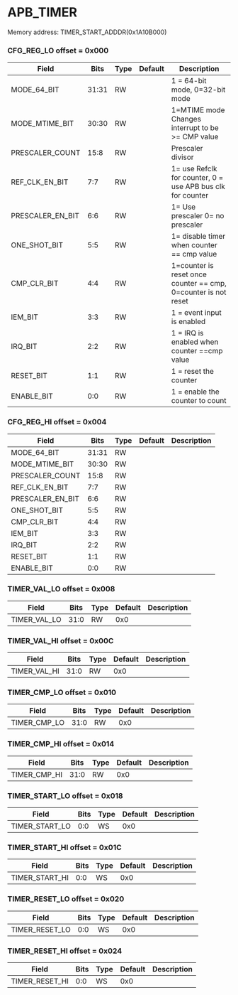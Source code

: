 # APB_TIMER

Memory address: TIMER_START_ADDDR(0x1A10B000)

### CFG_REG_LO offset = 0x000

| Field      |  Bits |  Type |    Default | Description     |
| --------------------- |   --- |   --- |        --- | ------------------------- |
| MODE_64_BIT | 31:31 |    RW |            | 1 = 64-bit mode, 0=32-bit mode |
| MODE_MTIME_BIT | 30:30 |    RW |            | 1=MTIME mode Changes interrupt to be >= CMP value |
| PRESCALER_COUNT |  15:8 |    RW |            | Prescaler divisor |
| REF_CLK_EN_BIT |   7:7 |    RW |            | 1= use Refclk for counter, 0 = use APB bus clk for counter |
| PRESCALER_EN_BIT |   6:6 |    RW |            | 1= Use prescaler 0= no prescaler |
| ONE_SHOT_BIT |   5:5 |    RW |            | 1= disable timer when counter == cmp value |
| CMP_CLR_BIT |   4:4 |    RW |            | 1=counter is reset once counter == cmp,  0=counter is not reset  |
| IEM_BIT    |   3:3 |    RW |            | 1 = event input is enabled |
| IRQ_BIT    |   2:2 |    RW |            | 1 = IRQ is enabled when counter ==cmp value  |
| RESET_BIT  |   1:1 |    RW |            | 1 = reset the counter |
| ENABLE_BIT |   0:0 |    RW |            | 1 = enable the counter to count |

### CFG_REG_HI offset = 0x004

| Field      |  Bits |  Type |    Default | Description     |
| --------------------- |   --- |   --- |        --- | ------------------------- |
| MODE_64_BIT | 31:31 |    RW |            |                 |
| MODE_MTIME_BIT | 30:30 |    RW |            |                 |
| PRESCALER_COUNT |  15:8 |    RW |            |                 |
| REF_CLK_EN_BIT |   7:7 |    RW |            |                 |
| PRESCALER_EN_BIT |   6:6 |    RW |            |                 |
| ONE_SHOT_BIT |   5:5 |    RW |            |                 |
| CMP_CLR_BIT |   4:4 |    RW |            |                 |
| IEM_BIT    |   3:3 |    RW |            |                 |
| IRQ_BIT    |   2:2 |    RW |            |                 |
| RESET_BIT  |   1:1 |    RW |            |                 |
| ENABLE_BIT |   0:0 |    RW |            |                 |

### TIMER_VAL_LO offset = 0x008

| Field      |  Bits |  Type |    Default | Description     |
| --------------------- |   --- |   --- |        --- | ------------------------- |
| TIMER_VAL_LO |  31:0 |    RW |        0x0 |                 |

### TIMER_VAL_HI offset = 0x00C

| Field      |  Bits |  Type |    Default | Description     |
| --------------------- |   --- |   --- |        --- | ------------------------- |
| TIMER_VAL_HI |  31:0 |    RW |        0x0 |                 |

### TIMER_CMP_LO offset = 0x010

| Field      |  Bits |  Type |    Default | Description     |
| --------------------- |   --- |   --- |        --- | ------------------------- |
| TIMER_CMP_LO |  31:0 |    RW |        0x0 |                 |

### TIMER_CMP_HI offset = 0x014

| Field      |  Bits |  Type |    Default | Description     |
| --------------------- |   --- |   --- |        --- | ------------------------- |
| TIMER_CMP_HI |  31:0 |    RW |        0x0 |                 |

### TIMER_START_LO offset = 0x018

| Field      |  Bits |  Type |    Default | Description     |
| --------------------- |   --- |   --- |        --- | ------------------------- |
| TIMER_START_LO |   0:0 |    WS |        0x0 |                 |

### TIMER_START_HI offset = 0x01C

| Field      |  Bits |  Type |    Default | Description     |
| --------------------- |   --- |   --- |        --- | ------------------------- |
| TIMER_START_HI |   0:0 |    WS |        0x0 |                 |

### TIMER_RESET_LO offset = 0x020

| Field      |  Bits |  Type |    Default | Description     |
| --------------------- |   --- |   --- |        --- | ------------------------- |
| TIMER_RESET_LO |   0:0 |    WS |        0x0 |                 |

### TIMER_RESET_HI offset = 0x024

| Field      |  Bits |  Type |    Default | Description     |
| --------------------- |   --- |   --- |        --- | ------------------------- |
| TIMER_RESET_HI |   0:0 |    WS |        0x0 |                 |

